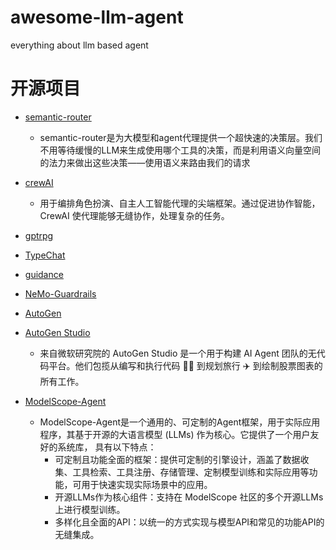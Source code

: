 # awesome-llm-agent
everything about llm based agent



# 开源项目
- [semantic-router](https://github.com/aurelio-labs/semantic-router/tree/main)
  - semantic-router是为大模型和agent代理提供一个超快速的决策层。我们不用等待缓慢的LLM来生成使用哪个工具的决策，而是利用语义向量空间的法力来做出这些决策——使用语义来路由我们的请求
- [crewAI](https://github.com/joaomdmoura/crewAI)
  - 用于编排角色扮演、自主人工智能代理的尖端框架。通过促进协作智能，CrewAI 使代理能够无缝协作，处理复杂的任务。
- [gptrpg](https://github.com/dzoba/gptrpg)


- [TypeChat](https://github.com/microsoft/TypeChat)
- [guidance](https://github.com/guidance-ai/guidance)
- [NeMo-Guardrails](https://github.com/NVIDIA/NeMo-Guardrails)
- [AutoGen](https://github.com/microsoft/autogen)
- [AutoGen Studio](https://github.com/microsoft/autogen/tree/main/samples/apps/autogen-studio)
  - 来自微软研究院的 AutoGen Studio 是一个用于构建 AI Agent 团队的无代码平台。他们包揽从编写和执行代码 🧑‍💻 到规划旅行 ✈️ 到绘制股票图表的所有工作。
- [ModelScope-Agent](https://github.com/modelscope/modelscope-agent/tree/master)
  - ModelScope-Agent是一个通用的、可定制的Agent框架，用于实际应用程序，其基于开源的大语言模型 (LLMs) 作为核心。它提供了一个用户友好的系统库， 具有以下特点：
    - 可定制且功能全面的框架：提供可定制的引擎设计，涵盖了数据收集、工具检索、工具注册、存储管理、定制模型训练和实际应用等功能，可用于快速实现实际场景中的应用。
    - 开源LLMs作为核心组件：支持在 ModelScope 社区的多个开源LLMs上进行模型训练。
    - 多样化且全面的API：以统一的方式实现与模型API和常见的功能API的无缝集成。